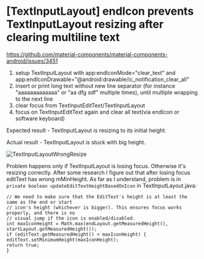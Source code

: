 # [TextInputLayout] endIcon prevents TextInputLayout resizing after clearing multiline text

https://github.com/material-components/material-components-android/issues/3451

1) setup TextInputLayout with app:endIconMode="clear_text" and app:endIconDrawable="@android:drawable/ic_notification_clear_all"
2) insert or print long text without new line separator (for instance "aaaaaaaaaaaaa" or "aa dfg sdf" multiple times), until multiple wrapping to the next line
3) clear focus from TextInputEditText/TextInputLayout
4) focus on TextInputEditText again and clear all text(via endIcon or software keyboard)

Expected result - TextInputLayout is resizing to its initial height.

Actual result - TextInputLayout is stuck with big height.

![TextInputLayoutWrongResize](https://github.com/material-components/material-components-android/assets/23400995/9e28667f-9ac0-4b34-ac35-09d6e2bbbc7e)

Problem happens only if TextInputLayout is losing focus. Otherwise it's resizing correctly.
After some research I figure out that after losing focus editText has wrong mMinHeight.
As far as I understand, problem is in `private boolean updateEditTextHeightBasedOnIcon` in TextInputLayout.java:
```
// We need to make sure that the EditText's height is at least the same as the end or start
// icon's height (whichever is bigger). This ensures focus works properly, and there is no
// visual jump if the icon is enabled/disabled.
int maxIconHeight = Math.max(endLayout.getMeasuredHeight(), startLayout.getMeasuredHeight());
if (editText.getMeasuredHeight() < maxIconHeight) {
editText.setMinimumHeight(maxIconHeight);
return true;
}
```
